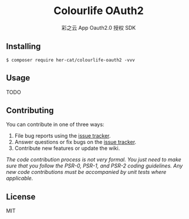 <h1 align="center"> Colourlife OAuth2 </h1>

<p align="center"> 彩之云 App Oauth2.0 授权 SDK</p>


## Installing

```shell
$ composer require her-cat/colourlife-oauth2 -vvv
```

## Usage

TODO

## Contributing

You can contribute in one of three ways:

1. File bug reports using the [issue tracker](https://github.com/hercat//colourlife-oauth20/issues).
2. Answer questions or fix bugs on the [issue tracker](https://github.com/hercat//colourlife-oauth20/issues).
3. Contribute new features or update the wiki.

_The code contribution process is not very formal. You just need to make sure that you follow the PSR-0, PSR-1, and PSR-2 coding guidelines. Any new code contributions must be accompanied by unit tests where applicable._

## License

MIT